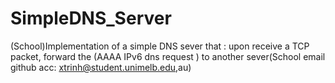 # SimpleDNS_Server
(School)Implementation of a simple DNS sever that : upon receive a TCP packet, forward the (AAAA IPv6 dns request ) to another sever(School email github acc: xtrinh@student.unimelb.edu,au)
